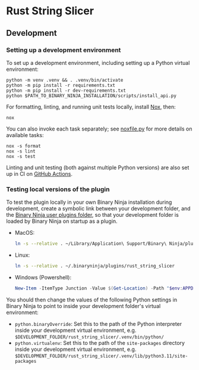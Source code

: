 # Rust String Slicer

## Development

### Setting up a development environment

To set up a development environment, including setting up a Python virtual environment:

```
python -m venv .venv && . .venv/bin/activate
python -m pip install -r requirements.txt
python -m pip install -r dev-requirements.txt
python $PATH_TO_BINARY_NINJA_INSTALLATION/scripts/install_api.py
```

For formatting, linting, and running unit tests locally, install [Nox](https://nox.thea.codes/en/stable/tutorial.html), then:

```
nox
```

You can also invoke each task separately; see [noxfile.py](noxfile.py) for more details on available tasks:

```
nox -s format
nox -s lint
nox -s test
```

Linting and unit testing (both against multiple Python versions) are also set up in CI on [GitHub Actions](.github/workflows/ci.yml).

### Testing local versions of the plugin

To test the plugin locally in your own Binary Ninja installation during development, create a symbolic link between your development folder, and the [Binary Ninja user plugins folder](https://docs.binary.ninja/guide/index.html#user-folder), so that your development folder is loaded by Binary Ninja on startup as a plugin.

- MacOS:

    ```sh
    ln -s --relative . ~/Library/Application\ Support/Binary\ Ninja/plugins/rust_string_slicer
    ```

- Linux:

    ```sh
    ln -s --relative . ~/.binaryninja/plugins/rust_string_slicer
    ```

- Windows (Powershell):
    ```powershell
    New-Item -ItemType Junction -Value $(Get-Location) -Path "$env:APPDATA\Binary Ninja\plugins\rust_string_slicer
    ```

You should then change the values of the following Python settings in Binary Ninja to point to inside your development folder's virtual environment:

- `python.binaryOverride`: Set this to the path of the Python interpreter inside your development virtual environment, e.g. `$DEVELOPMENT_FOLDER/rust_string_slicer/.venv/bin/python/`
- `python.virtualenv`: Set this to the path of the `site-packages` directory inside your development virtual environment, e.g. `$DEVELOPMENT_FOLDER/rust_string_slicer/.venv/lib/python3.11/site-packages`